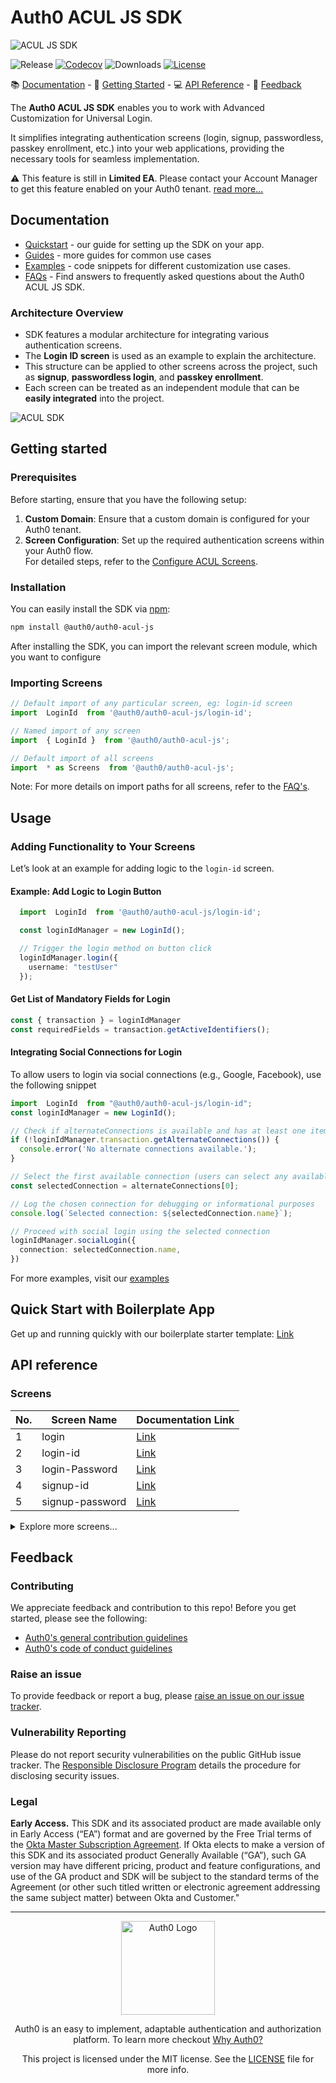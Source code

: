 # Auth0 ACUL JS SDK

![ACUL JS SDK](https://cdn.auth0.com/website/sdks/banners/auth0-acul-js-banner.png)

![Release](https://img.shields.io/npm/v/auth0-acul-js)
[![Codecov](https://img.shields.io/codecov/c/github/auth0/auth0-acul-js)](https://codecov.io/gh/auth0/auth0-acul-js)
![Downloads](https://img.shields.io/npm/dw/auth0-acul-js)
[![License](https://img.shields.io/:license-mit-blue.svg?style=flat)](https://opensource.org/licenses/MIT)

📚 [Documentation](#documentation) - 🚀 [Getting Started](#getting-started) - 💻 [API Reference](#api-reference) - 💬 [Feedback](#feedback)

The **Auth0 ACUL JS SDK** enables you to work with Advanced Customization for Universal Login.

It simplifies integrating authentication screens (login, signup, passwordless, passkey enrollment, etc.) into your web applications, providing the necessary tools for seamless implementation.

⚠ This feature is still in **Limited EA**. Please contact your Account Manager to get this feature enabled on your Auth0 tenant. [read more...](#legal)

##  Documentation

- [Quickstart](https://auth0.com/docs/customize/login-pages/advanced-customizations/getting-started/sdk-quickstart) - our guide for setting up the SDK on your app.
- [Guides](https://auth0.com/docs/customize/login-pages/advanced-customizations/screens) - more guides for common use cases
- [Examples](https://github.com/auth0/universal-login/tree/master/packages/auth0-acul-js/examples) - code snippets for different customization use cases.
- [FAQs](FAQ.md) - Find answers to frequently asked questions about the Auth0 ACUL JS SDK.

### Architecture Overview

- SDK features a modular architecture for integrating various authentication screens.
- The **Login ID screen** is used as an example to explain the architecture.
- This structure can be applied to other screens across the project, such as **signup**, **passwordless login**, and **passkey enrollment**.
- Each screen can be treated as an independent module that can be **easily integrated** into the project.

![ACUL SDK](https://cdn.auth0.com/website/sdks/assets/auth0-acul-sdk-architecture.png)




##  Getting started

### Prerequisites
Before starting, ensure that you have the following setup:

1. **Custom Domain**: Ensure that a custom domain is configured for your Auth0 tenant.
2. **Screen Configuration**: Set up the required authentication screens within your Auth0 flow.  
   For detailed steps, refer to the [Configure ACUL Screens](https://auth0.com/docs/customize/login-pages/advanced-customizations/getting-started/configure-acul-screens).

### Installation

You can easily install the SDK via [npm](https://npmjs.org):

```sh
npm install @auth0/auth0-acul-js
```


After installing the SDK, you can import the relevant screen module, which you want to configure

### Importing Screens

```js
// Default import of any particular screen, eg: login-id screen
import  LoginId  from '@auth0/auth0-acul-js/login-id'; 

// Named import of any screen
import  { LoginId }  from '@auth0/auth0-acul-js'; 

// Default import of all screens
import  * as Screens  from '@auth0/auth0-acul-js'; 

```
Note: For more details on import paths for all screens, refer to the [FAQ's](FAQ.md).

## Usage

### Adding Functionality to Your Screens

Let’s look at an example for adding logic to the `login-id` screen.

#### Example: Add Logic to Login Button
```typescript
  import  LoginId  from '@auth0/auth0-acul-js/login-id';

  const loginIdManager = new LoginId();

  // Trigger the login method on button click
  loginIdManager.login({
    username: "testUser"
  });
``` 

#### Get List of Mandatory Fields for Login
 ```typescript
 const { transaction } = loginIdManager
 const requiredFields = transaction.getActiveIdentifiers();
 ```

 #### Integrating Social Connections for Login
To allow users to login via social connections (e.g., Google, Facebook), use the following snippet

```typescript
import  LoginId  from "@auth0/auth0-acul-js/login-id";
const loginIdManager = new LoginId();

// Check if alternateConnections is available and has at least one item
if (!loginIdManager.transaction.getAlternateConnections()) {
  console.error('No alternate connections available.');
}

// Select the first available connection (users can select any available connection)
const selectedConnection = alternateConnections[0];

// Log the chosen connection for debugging or informational purposes
console.log(`Selected connection: ${selectedConnection.name}`);

// Proceed with social login using the selected connection
loginIdManager.socialLogin({
  connection: selectedConnection.name,
})
```
For more examples, visit our [examples](https://github.com/auth0/universal-login/blob/master/packages/auth0-acul-js/examples/login-id.md)

## Quick Start with Boilerplate App
Get up and running quickly with our boilerplate starter template: [Link](https://github.com/auth0/auth0-acul-react-boilerplate)

##  API reference
### Screens

| No. | Screen Name       | Documentation Link                                                                                      |
|--------|-------------------|-------------------------------------------------------------------------------------------|
| 1      | login             | [Link](https://auth0.github.io/universal-login/classes/Classes.Login.html)                 |
| 2      | login-id          | [Link](https://auth0.github.io/universal-login/classes/Classes.LoginId.html)              |
| 3      | login-Password    | [Link](https://auth0.github.io/universal-login/classes/Classes.LoginPassword.html)         |
| 4      | signup-id         | [Link](https://auth0.github.io/universal-login/classes/Classes.SignupId.html)              |
| 5      | signup-password   | [Link](https://auth0.github.io/universal-login/classes/Classes.SignupPassword.html)        |

<details>
  <summary>Explore more screens...</summary>

| No. | Screen Name                                      | Documentation Link                                                                                                                        |
|--------|-------------------------------------------|-----------------------------------------------------------------------------------------------------------------------------|
| 6      | login-passwordless-email-code            | [Link](https://auth0.github.io/universal-login/classes/Classes.LoginPasswordlessEmailCode.html)                             |
| 7      | login-passwordless-sms-otp                | [Link](https://auth0.github.io/universal-login/classes/Classes.LoginPasswordlessSmsOtp.html)                                 |
| 8      | passkey-enrollment                        | [Link](https://auth0.github.io/universal-login/classes/Classes.PasskeyEnrollment.html)                                       |
| 9      | passkey-enrollment-local                  | [Link](https://auth0.github.io/universal-login/classes/Classes.PasskeyEnrollmentLocal.html)                                 |
| 10     | phone-identifier-enrollment               | [Link](https://auth0.github.io/universal-login/classes/Classes.PhoneIdentifierEnrollment.html)                               |
| 11     | phone-identifier-challenge                | [Link](https://auth0.github.io/universal-login/classes/Classes.PhoneIdentifierChallenge.html)                               |
| 12     | email-identifier-challenge                | [Link](https://auth0.github.io/universal-login/classes/Classes.EmailIdentifierChallenge.html)                               |
| 13     | interstitial-captcha                      | [Link](https://auth0.github.io/universal-login/classes/Classes.InterstitialCaptcha.html)                                     |
| 14     | reset-password-email                      | [Link](https://auth0.github.io/universal-login/classes/Classes.ResetPasswordEmail.html)                                     |
| 15     | reset-password-request                    | [Link](https://auth0.github.io/universal-login/classes/Classes.ResetPasswordRequest.html)                                   |
| 16     | reset-password                            | [Link](https://auth0.github.io/universal-login/classes/Classes.ResetPassword.html)                                         |
| 17     | reset-password-error                      | [Link](https://auth0.github.io/universal-login/classes/Classes.ResetPasswordError.html)                                     |
| 18     | reset-password-success                    | [Link](https://auth0.github.io/universal-login/classes/Classes.ResetPasswordSuccess.html)                                   |
| 19     | signup                                    | [Link](https://auth0.github.io/universal-login/classes/Classes.Signup.html)                                               |
| 20     | reset-password-mfa-push-challenge-push    | [Link](https://auth0.github.io/universal-login/classes/Classes.ResetPasswordMfaPushChallengePush.html)                     |


</details>





##  Feedback

### Contributing

We appreciate feedback and contribution to this repo! Before you get started, please see the following:

- [Auth0's general contribution guidelines](https://github.com/auth0/open-source-template/blob/master/GENERAL-CONTRIBUTING.md)
- [Auth0's code of conduct guidelines](https://github.com/auth0/open-source-template/blob/master/CODE-OF-CONDUCT.md)

### Raise an issue

To provide feedback or report a bug, please [raise an issue on our issue tracker](https://github.com/auth0/universal-login/issues).

### Vulnerability Reporting

Please do not report security vulnerabilities on the public GitHub issue tracker. The [Responsible Disclosure Program](https://auth0.com/responsible-disclosure-policy) details the procedure for disclosing security issues.

### Legal

**Early Access.** This SDK and its associated product are made available only in Early Access (“EA”) format and are governed by the Free Trial terms of the [Okta Master Subscription Agreement](https://www.okta.com/agreements/#mastersubscriptionagreement). If Okta elects to make a version of this SDK and its associated product Generally Available (“GA”), such GA version may have different pricing, product and feature configurations, and use of the GA product and SDK will be subject to the standard terms of the Agreement (or other such titled written or electronic agreement addressing the same subject matter) between Okta and Customer."

---

<p align="center">
  <picture>
    <source media="(prefers-color-scheme: light)" srcset="https://cdn.auth0.com/website/sdks/logos/auth0_light_mode.png"   width="150">
    <source media="(prefers-color-scheme: dark)" srcset="https://cdn.auth0.com/website/sdks/logos/auth0_dark_mode.png" width="150">
    <img alt="Auth0 Logo" src="https://cdn.auth0.com/website/sdks/logos/auth0_light_mode.png" width="150">
  </picture>
</p>
<p align="center">Auth0 is an easy to implement, adaptable authentication and authorization platform. To learn more checkout <a href="https://auth0.com/why-auth0">Why Auth0?</a></p>
<p align="center">
This project is licensed under the MIT license. See the <a href="https://github.com/auth0/auth0.js/blob/master/LICENSE"> LICENSE</a> file for more info.</p>
